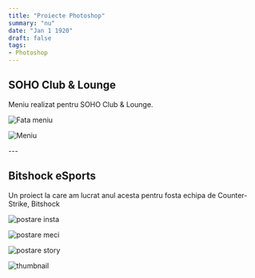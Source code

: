 ```yaml
---
title: "Proiecte Photoshop"
summary: "nu"
date: "Jan 1 1920"
draft: false
tags:
- Photoshop
---
```



<h2>SOHO Club & Lounge</h2>

<p> Meniu realizat pentru SOHO Club & Lounge.
<p><div class="poza"><img src="https://i.imgur.com/dRQH4iD.jpeg" alt="Fata meniu"> </div> </p>
<p><div class="poza"><img src="https://i.imgur.com/ELpfqXX.jpeg" alt="Meniu"> </div> </p>
---

<h2>Bitshock eSports</h2>
<p>Un proiect la care am lucrat anul acesta pentru fosta echipa de Counter-Strike, Bitshock</p>
    <p><div class="poza"> <img src="https://i.imgur.com/Z9gz3Qj.jpeg" alt="postare insta"> </div> </p>
    <p><div class="poza"> <img src="https://i.imgur.com/tQ1g7XF.jpeg" alt="postare meci"> </div> </p>
    <p><div class="poza"> <img src="https://i.imgur.com/hxHgvnk.jpeg" alt="postare story"> </div> </p>
    <p><div class="poza"> <img src="https://i.imgur.com/7Kx9Gi0.jpeg" alt="thumbnail"> </div> </p>
    
</body>